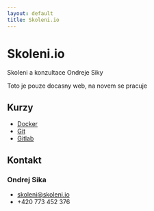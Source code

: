 ```yaml
---
layout: default
title: Skoleni.io
---
```


# Skoleni.io

Skoleni a konzultace Ondreje Siky

Toto je pouze docasny web, na novem se pracuje

## Kurzy

- [Docker](docker/)
- [Git](git/)
- [Gitlab](gitlab/)


## Kontakt

### Ondrej Sika

- <skoleni@skoleni.io>
- +420 773 452 376


